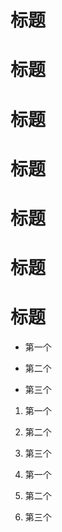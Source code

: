 
# 标题

# 标题

# 标题

# 标题

# 标题

# 标题

# 标题

- 第一个
* 第二个
+ 第三个



1. 第一个
1. 第二个
1. 第三个



1. 第一个
1. 第二个
1. 第三个


